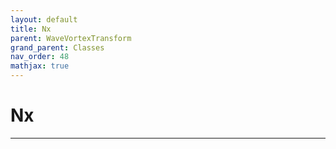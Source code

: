 ```yaml
---
layout: default
title: Nx
parent: WaveVortexTransform
grand_parent: Classes
nav_order: 48
mathjax: true
---
```


#  Nx




---

